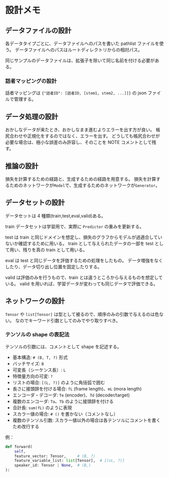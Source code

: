 # 設計メモ

## データファイルの設計

各データタイプごとに、データファイルへのパスを書いた pathlist ファイルを使う。
データファイルへのパスはルートディレクトリからの相対パス。

同じサンプルのデータファイルは、拡張子を除いて同じ名前を付ける必要がある。

### 話者マッピングの設計

話者マッピングは `{"話者ID": [話者ID, [stem1, stem2, ...]]}` の json ファイルで管理する。

## データ処理の設計

おかしなデータが来たとき、おかしなまま進むよりエラーを出す方が良い。
帳尻合わせや正規化をするのではなく、エラーを出す。
どうしても帳尻合わせが必要な場合は、極小な誤差のみ許容し、そのことを NOTE コメントとして残す。

## 推論の設計

損失を計算するための経路と、生成するための経路を用意する。
損失を計算するためのネットワークが`Model`で、生成するためのネットワークが`Generator`。

## データセットの設計

データセットは 4 種類(train,test,eval,valid)ある。

train データセットは学習用で、実際に `Predictor` の重みを更新する。

test は train と同じドメインを想定し、損失のグラフからモデルが過適合していないか確認するために用いる。
train として与えられたデータの一部を test として用い、残りを真の train として用いる。

eval は test と同じデータを評価するための処理をしたもの。
データ増強をなくしたり、データ切り出し位置を固定したりする。

valid は評価のみを行うもので、train とは違うところから与えるものを想定している。
valid を用いれば、学習データが変わっても同じデータで評価できる。

## ネットワークの設計

`Tensor` や `list[Tensor]` は型として被るので、順序のみの引数で与えるのは危ない。
なのでキーワード引数としてのみでやり取りすべき。

### テンソルの shape の表記法

テンソルの引数には、コメントとして shape を記述する。

- 基本構造: `# (B, T, ?)` 形式
- バッチサイズ: `B`
- 可変長（シーケンス長）: `L`
- 特徴量方向の可変: `?`
- リストの場合: `[(L, ?)]` のように角括弧で囲む
- 長さに接頭辞を付ける場合: `fL` (frame length)、`mL` (mora length)
- エンコーダ・デコーダ: `Te` (encoder)、`Td` (decoder/target)
- 複数のエンコーダ: `Ta`、`Tb` のように接頭辞を付ける
- 合計長: `sum(fL)` のように表現
- スカラー値の場合: `# ()` を書かない（コメントなし）
- 複数のテンソル引数: スカラー値以外の場合は各テンソルにコメントを書くため改行する

例：

```python
def forward(
    self,
    feature_vector: Tensor,     # (B, ?)
    feature_variable_list: list[Tensor],  # [(vL, ?)]
    speaker_id: Tensor | None,  # (B,)
):
```
